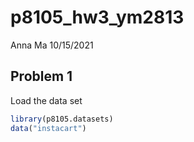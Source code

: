 p8105\_hw3\_ym2813
================
Anna Ma
10/15/2021

## Problem 1

Load the data set

``` r
library(p8105.datasets)
data("instacart")
```
